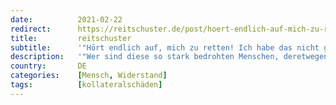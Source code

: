 ```yaml
---
date:          2021-02-22
redirect:      https://reitschuster.de/post/hoert-endlich-auf-mich-zu-retten-ich-habe-das-nicht-gewollt/
title:         reitschuster
subtitle:      '"Hört endlich auf, mich zu retten! Ich habe das nicht gewollt!"'
description:   '"Wer sind diese so stark bedrohten Menschen, deretwegen alles stillstehen muss? Einer von ihnen bin ich. 84 Jahre alt. Wie fühle ich mich angesichts der Anstrengungen zu meiner Rettung? Ich fühle mich beschissen." GASTBEITRAG'
country:       DE
categories:    [Mensch, Widerstand]
tags:          [kollateralschäden]
---
```

